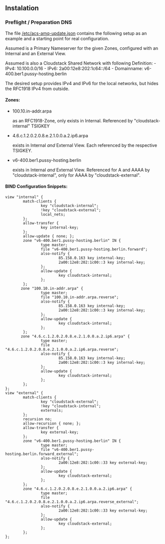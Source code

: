 ## Instalation

### Preflight / Preparation DNS

The file [/etc/acs-amq-update.json](../conf/acs-amq-update.json) contains the following setup as an example
  and a starting point for real configuration.

Assumed is a Primary Nameserver for the given Zones,
  configured with an Internal and an External View.

Assumed is also a Cloudstack Shared Network with
  following Definition:
    - IPv4: 10.100.0.0/16
    - IPv6: 2a00:12e8:202:1c64::/64
    - Domainname: v6-400.ber1.pussy-hosting.berlin

The desired setup provides IPv4 and IPv6 for the local networks,
  but hides the RFC1918 IPv4 from outside.

#### Zones:
- 100.10.in-addr.arpa

    as an RFC1918-Zone, only exists in Internal.
    Referenced by "cloudstack-internal" TSIGKEY
- 4.6.c.1.2.0.2.0.8.e.2.1.0.0.a.2.ip6.arpa

    exists in Internal *and* External View.
    Each referenced by the respective TSIGKEY.
- v6-400.ber1.pussy-hosting.berlin

    exists in Internal *and* External View.
    Referenced for A and AAAA by "cloudstack-internal",
      only for AAAA by "cloudstack-external".

#### BIND Configuration Snippets:
```
view "internal" {
        match-clients {
                key "cloudstack-internal";
                !key "cloudstack-external";
                local_nets;
        };
        allow-transfer {
                key internal-key;
        };
        allow-update { none; };
        zone "v6-400.ber1.pussy-hosting.berlin" IN {
                type master;
                file "v6-400.ber1.pussy-hosting.berlin.forward";
                also-notify {
                        85.158.0.163 key internal-key;
                        2a00:12e8:202:1c00::3 key internal-key;
                };
                allow-update {
                        key cloudstack-internal;
                };
        };
       zone "100.10.in-addr.arpa" {
                type master;
                file "100.10.in-addr.arpa.reverse";
                also-notify {
                        85.158.0.163 key internal-key;
                        2a00:12e8:202:1c00::3 key internal-key;
                };
                allow-update {
                        key cloudstack-internal;
                };
        };
       zone "4.6.c.1.2.0.2.0.8.e.2.1.0.0.a.2.ip6.arpa" {
                type master;
                file "4.6.c.1.2.0.2.0.8.e.2.1.0.0.a.2.ip6.arpa.reverse";
                also-notify {
                        85.158.0.163 key internal-key;
                        2a00:12e8:202:1c00::3 key internal-key;
                };
                allow-update {
                        key cloudstack-internal;
                };
        };
};
view "external" {
        match-clients {
                key "cloudstack-external";
                !key "cloudstack-internal";
                externals;
        };
        recursion no;
        allow-recursion { none; };
        allow-transfer {
                key external-key;
        };
        zone "v6-400.ber1.pussy-hosting.berlin" IN {
                type master;
                file "v6-400.ber1.pussy-hosting.berlin.forward_external";
                also-notify {
                        2a00:12e8:202:1c00::33 key external-key;
                };
                allow-update {
                        key cloudstack-external;
                };
        };
        zone "4.6.c.1.2.0.2.0.8.e.2.1.0.0.a.2.ip6.arpa" {
                type master;
                file "4.6.c.1.2.0.2.0.8.e.2.1.0.0.a.2.ip6.arpa.reverse_external";
                also-notify {
                        2a00:12e8:202:1c00::33 key external-key;
                };
                allow-update {
                        key cloudstack-external;
                };
        };
};
```

